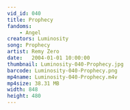 ```yaml
---
vid_id: 040
title: Prophecy
fandoms:
    - Angel
creators: Luminosity
song: Prophecy
artist: Remy Zero
date:   2004-01-01 10:00:00
thumbnail: Luminosity-040-Prophecy.jpg
barcode: Luminosity-040-Prophecy.png
mp4name: Luminosity-040-Prophecy.m4v
mp4size: 38.31 MB
width: 848
height: 480
---
```



